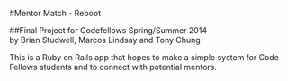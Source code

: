 #Mentor Match - Reboot

##Final Project for Codefellows Spring/Summer 2014  
by Brian Studwell, Marcos Lindsay and Tony Chung  
  
This is a Ruby on Rails app that hopes to make a simple system for Code Fellows students and to connect with potential mentors.
